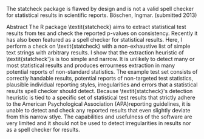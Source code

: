 The statcheck package is flawed by design and is not a valid spell checker for statistical results in scientific reports. Böschen, Ingmar. (submitted 2013)

Abstract
The R package \textit{statcheck} aims to extract statistical test results from tex and check the reported p-values on consistency. Recently it has also been featured as a spell checker for statistical results. 
Here, I perform a check on \textit{statcheck} with a non-exhaustive list of simple text strings with arbitrary results. I show that the extraction heuristic of \textit{statcheck'}s is too simple and narrow. It is unlikely to detect many or most statistical results and produces errourness extraction in many potential reports of non-standard statistics.
The example test set consists of correctly handable results, potential reports of non-targeted test statistics, plausible individual reporting styles, irregularities and errors that a statistical results spell checker should detect. Because \textit{statcheck}'s detection heuristic is tied to a specific set of statistical test results that strictly adhere to the American Psychological Association (APA)reporting guidelines, it is unable to detect and check any reported results that even slightly deviate from this narrow stlye. 
The capabilities and usefulness of the software are very limited and it should not be used to detect irregularities in results nor as a spell checker for results.
